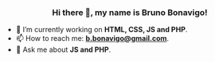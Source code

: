 ### <center>Hi there 👋, my name is Bruno Bonavigo!</center>
- 🔭 I’m currently working on <b>HTML, CSS, JS and PHP</b>.
- 📫 How to reach me: <b>b.bonavigo@gmail.com</b>.
- 💬 Ask me about <b>JS and PHP</b>.
<!--
**Bonavigo/Bonavigo** is a ✨ _special_ ✨ repository because its `README.md` (this file) appears on your GitHub profile.

Here are some ideas to get you started:

- 🔭 I’m currently working on ...
- 🌱 I’m currently learning ...
- 👯 I’m looking to collaborate on ...
- 🤔 I’m looking for help with ...
- 💬 Ask me about ...
- 📫 How to reach me: ...
- 😄 Pronouns: ...
- ⚡ Fun fact: ...
-->
